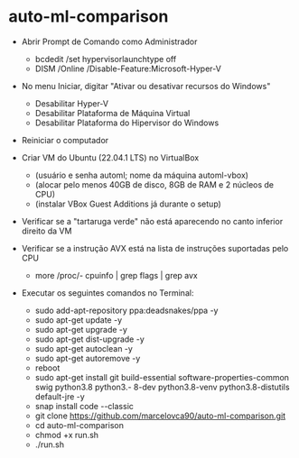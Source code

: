 # auto-ml-comparison


  

- Abrir Prompt de Comando como Administrador
	- bcdedit /set hypervisorlaunchtype off
	- DISM /Online /Disable-Feature:Microsoft-Hyper-V

- No menu Iniciar, digitar "Ativar ou desativar recursos do Windows"
	- Desabilitar Hyper-V
	- Desabilitar Plataforma de Máquina Virtual
	- Desabilitar Plataforma do Hipervisor do Windows

- Reiniciar o computador

- Criar VM do Ubuntu (22.04.1 LTS) no VirtualBox
	- (usuário e senha automl; nome da máquina automl-vbox)
	- (alocar pelo menos 40GB de disco, 8GB de RAM e 2 núcleos de CPU)
	- (instalar VBox Guest Additions já durante o setup)

- Verificar se a "tartaruga verde" não está aparecendo no canto inferior direito da VM

- Verificar se a instrução AVX está na lista de instruções suportadas pelo CPU
	- more /proc/- cpuinfo | grep flags | grep avx
	
- Executar os seguintes comandos no Terminal:
	- sudo add-apt-repository ppa:deadsnakes/ppa -y
	- sudo apt-get update -y
	- sudo apt-get upgrade -y
	- sudo apt-get dist-upgrade -y
	- sudo apt-get autoclean -y
	- sudo apt-get autoremove -y
	- reboot
	- sudo apt-get install git build-essential software-properties-common swig python3.8 python3.- 8-dev python3.8-venv python3.8-distutils default-jre -y
	- snap install code --classic
	- git clone https://github.com/marcelovca90/auto-ml-comparison.git
	- cd auto-ml-comparison
	- chmod +x run.sh
	- ./run.sh
